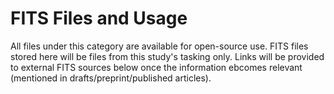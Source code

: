 # FITS Files and Usage
All files under this category are available for open-source use. FITS files stored here will be files from this study's tasking only. Links will be provided to external FITS sources below once the information ebcomes relevant (mentioned in drafts/preprint/published articles).

